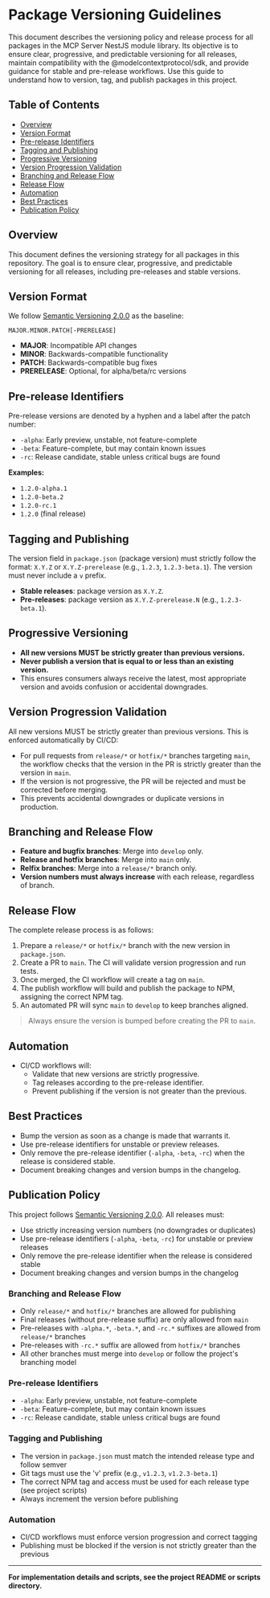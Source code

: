 # Package Versioning Guidelines <!-- omit in toc -->

This document describes the versioning policy and release process for all packages in the MCP Server NestJS module library. Its objective is to ensure clear, progressive, and predictable versioning for all releases, maintain compatibility with the @modelcontextprotocol/sdk, and provide guidance for stable and pre-release workflows. Use this guide to understand how to version, tag, and publish packages in this project.

## Table of Contents <!-- omit in toc -->

- [Overview](#overview)
- [Version Format](#version-format)
- [Pre-release Identifiers](#pre-release-identifiers)
- [Tagging and Publishing](#tagging-and-publishing)
- [Progressive Versioning](#progressive-versioning)
- [Version Progression Validation](#version-progression-validation)
- [Branching and Release Flow](#branching-and-release-flow)
- [Release Flow](#release-flow)
- [Automation](#automation)
- [Best Practices](#best-practices)
- [Publication Policy](#publication-policy)

## Overview

This document defines the versioning strategy for all packages in this repository. The goal is to ensure clear, progressive, and predictable versioning for all releases, including pre-releases and stable versions.

## Version Format

We follow [Semantic Versioning 2.0.0](https://semver.org/) as the baseline:

```
MAJOR.MINOR.PATCH[-PRERELEASE]
```

- **MAJOR**: Incompatible API changes
- **MINOR**: Backwards-compatible functionality
- **PATCH**: Backwards-compatible bug fixes
- **PRERELEASE**: Optional, for alpha/beta/rc versions

## Pre-release Identifiers

Pre-release versions are denoted by a hyphen and a label after the patch number:

- `-alpha`: Early preview, unstable, not feature-complete
- `-beta`: Feature-complete, but may contain known issues
- `-rc`: Release candidate, stable unless critical bugs are found

**Examples:**

- `1.2.0-alpha.1`
- `1.2.0-beta.2`
- `1.2.0-rc.1`
- `1.2.0` (final release)

## Tagging and Publishing

The version field in `package.json` (package version) must strictly follow the format: `X.Y.Z` or `X.Y.Z-prerelease` (e.g., `1.2.3`, `1.2.3-beta.1`). The version must never include a `v` prefix.

- **Stable releases**: package version as `X.Y.Z`.
- **Pre-releases**: package version as `X.Y.Z-prerelease.N` (e.g., `1.2.3-beta.1`).

## Progressive Versioning

- **All new versions MUST be strictly greater than previous versions.**
- **Never publish a version that is equal to or less than an existing version.**
- This ensures consumers always receive the latest, most appropriate version and avoids confusion or accidental downgrades.

## Version Progression Validation

All new versions MUST be strictly greater than previous versions. This is enforced automatically by CI/CD:

- For pull requests from `release/*` or `hotfix/*` branches targeting `main`, the workflow checks that the version in the PR is strictly greater than the version in `main`.
- If the version is not progressive, the PR will be rejected and must be corrected before merging.
- This prevents accidental downgrades or duplicate versions in production.

## Branching and Release Flow

- **Feature and bugfix branches**: Merge into `develop` only.
- **Release and hotfix branches**: Merge into `main` only.
- **Relfix branches**: Merge into a `release/*` branch only.
- **Version numbers must always increase** with each release, regardless of branch.

## Release Flow

The complete release process is as follows:

1. Prepare a `release/*` or `hotfix/*` branch with the new version in `package.json`.
2. Create a PR to `main`. The CI will validate version progression and run tests.
3. Once merged, the CI workflow will create a tag on `main`.
4. The publish workflow will build and publish the package to NPM, assigning the correct NPM tag.
5. An automated PR will sync `main` to `develop` to keep branches aligned.

> Always ensure the version is bumped before creating the PR to `main`.

## Automation

- CI/CD workflows will:
  - Validate that new versions are strictly progressive.
  - Tag releases according to the pre-release identifier.
  - Prevent publishing if the version is not greater than the previous.

## Best Practices

- Bump the version as soon as a change is made that warrants it.
- Use pre-release identifiers for unstable or preview releases.
- Only remove the pre-release identifier (`-alpha`, `-beta`, `-rc`) when the release is considered stable.
- Document breaking changes and version bumps in the changelog.

## Publication Policy

This project follows [Semantic Versioning 2.0.0](https://semver.org/). All releases must:

- Use strictly increasing version numbers (no downgrades or duplicates)
- Use pre-release identifiers (`-alpha`, `-beta`, `-rc`) for unstable or preview releases
- Only remove the pre-release identifier when the release is considered stable
- Document breaking changes and version bumps in the changelog

### Branching and Release Flow

- Only `release/*` and `hotfix/*` branches are allowed for publishing
- Final releases (without pre-release suffix) are only allowed from `main`
- Pre-releases with `-alpha.*`, `-beta.*`, and `-rc.*` suffixes are allowed from `release/*` branches
- Pre-releases with `-rc.*` suffix are allowed from `hotfix/*` branches
- All other branches must merge into `develop` or follow the project's branching model

### Pre-release Identifiers

- `-alpha`: Early preview, unstable, not feature-complete
- `-beta`: Feature-complete, but may contain known issues
- `-rc`: Release candidate, stable unless critical bugs are found

### Tagging and Publishing

- The version in `package.json` must match the intended release type and follow semver
- Git tags must use the 'v' prefix (e.g., `v1.2.3`, `v1.2.3-beta.1`)
- The correct NPM tag and access must be used for each release type (see project scripts)
- Always increment the version before publishing

### Automation

- CI/CD workflows must enforce version progression and correct tagging
- Publishing must be blocked if the version is not strictly greater than the previous

---

**For implementation details and scripts, see the project README or scripts directory.**
